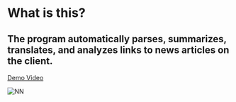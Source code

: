 # What is this?

## The program automatically parses, summarizes, translates, and analyzes links to news articles on the client.
[Demo Video](https://www.youtube.com/watch?v=oADv6G2cCwk)

![NN]()
